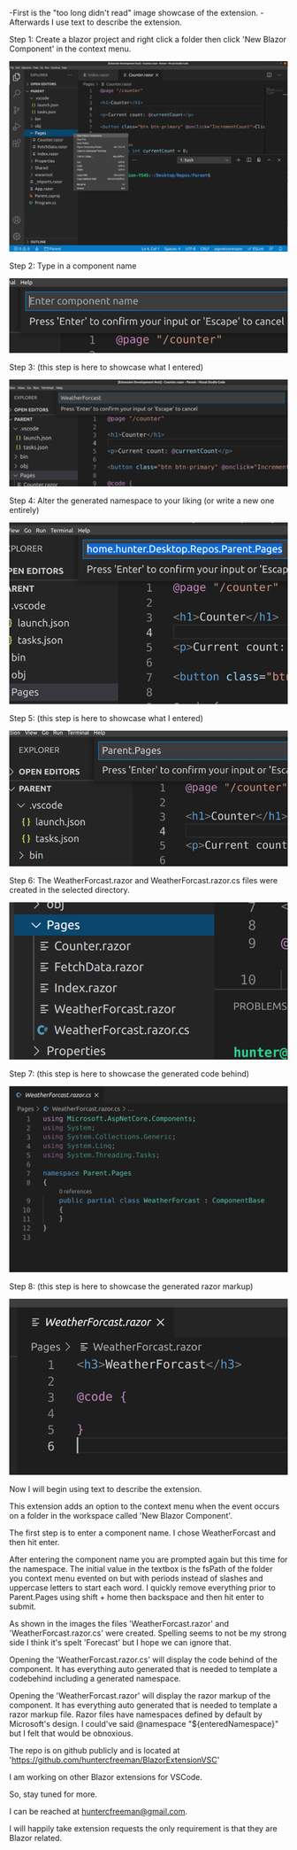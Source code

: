 -First is the "too long didn't read" image showcase of the extension.
-Afterwards I use text to describe the extension.

Step 1: Create a blazor project and right click a folder then click 'New Blazor Component' in the context menu.

![1](./markdownImages/1.jpg)



Step 2: Type in a component name

 ![2](./markdownImages/2.png)

Step 3: (this step is here to showcase what I entered)

![3](./markdownImages/3.png)



Step 4: Alter the generated namespace to your liking (or write a new one entirely)

![4](./markdownImages/4.png)



Step 5: (this step is here to showcase what I entered)



![5](./markdownImages/5.png)



Step 6: The WeatherForcast.razor and WeatherForcast.razor.cs files were created in the selected directory.

![6](./markdownImages/6.png)



Step 7: (this step is here to showcase the generated code behind)

![7](./markdownImages/7.png)



Step 8: (this step is here to showcase the generated razor markup)

![8](./markdownImages/8.png)

Now I will begin using text to describe the extension.



This extension adds an option to the context menu when the event occurs on a folder in the workspace called 'New Blazor Component'.



The first step is to enter a component name. I chose WeatherForcast and then hit enter.



After entering the component name you are prompted again but this time for the namespace. The initial value in the textbox is the fsPath of the folder you context menu evented on but with periods instead of slashes and uppercase letters to start each word. I quickly remove everything prior to Parent.Pages using shift + home then backspace and then hit enter to submit.



As shown in the images the files 'WeatherForcast.razor' and 'WeatherForcast.razor.cs' were created. Spelling seems to not be my strong side I think it's spelt 'Forecast' but I hope we can ignore that.



Opening the 'WeatherForcast.razor.cs' will display the code behind of the component. It has everything auto generated that is needed to template a codebehind including a generated namespace.



Opening the 'WeatherForcast.razor' will display the razor markup of the component. It has everything auto generated that is needed to template a razor markup file. Razor files have namespaces defined by default by Microsoft's design. I could've said @namespace "${enteredNamespace}" but I felt that would be obnoxious.



The repo is on github publicly and is located at 'https://github.com/huntercfreeman/BlazorExtensionVSC'



I am working on other Blazor extensions for VSCode.

So, stay tuned for more.



I can be reached at huntercfreeman@gmail.com.

I will happily take extension requests the only requirement is that they are Blazor related.